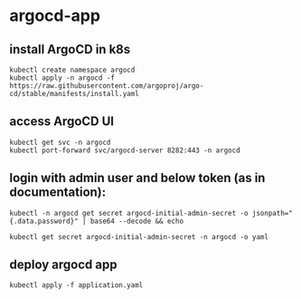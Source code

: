 # argocd-app

## install ArgoCD in k8s
```
kubectl create namespace argocd
kubectl apply -n argocd -f https://raw.githubusercontent.com/argoproj/argo-cd/stable/manifests/install.yaml
```
## access ArgoCD UI
```
kubectl get svc -n argocd
kubectl port-forward svc/argocd-server 8282:443 -n argocd
```
## login with admin user and below token (as in documentation):

```
kubectl -n argocd get secret argocd-initial-admin-secret -o jsonpath="{.data.password}" | base64 --decode && echo

kubectl get secret argocd-initial-admin-secret -n argocd -o yaml
```
## deploy argocd app

```
kubectl apply -f application.yaml
```
